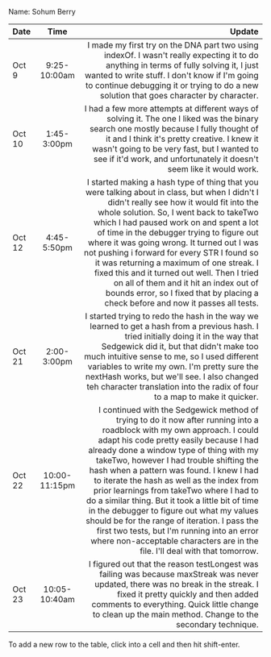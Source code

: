 Name: Sohum Berry

| Date   |     Time      |                                                                                                                                                                                                                                                                                                                                                                                                                                                                                                                                                                                                                                                                              Update |
|:-------|:-------------:|------------------------------------------------------------------------------------------------------------------------------------------------------------------------------------------------------------------------------------------------------------------------------------------------------------------------------------------------------------------------------------------------------------------------------------------------------------------------------------------------------------------------------------------------------------------------------------------------------------------------------------------------------------------------------------:|
| Oct 9  | 9:25-10:00am  |                                                                                                                                                                                                                                                                                                                                                                                                  I made my first try on the DNA part two using indexOf. I wasn't really expecting it to do anything in terms of fully solving it, I just wanted to write stuff. I don't know if I'm going to continue debugging it or trying to do a new solution that goes character by character. |
| Oct 10 |  1:45-3:00pm  |                                                                                                                                                                                                                                                                                                                                                                         I had a few more attempts at different ways of solving it. The one I liked was the binary search one mostly because I fully thought of it and I think it's pretty creative. I knew it wasn't going to be very fast, but I wanted to see if it'd work, and unfortunately it doesn't seem like it would work. |
| Oct 12 |  4:45-5:50pm  |                                                                              I started making a hash type of thing that you were talking about in class, but when I didn't I didn't really see how it would fit into the whole solution. So, I went back to takeTwo which I had paused work on and spent a lot of time in the debugger trying to figure out where it was going wrong. It turned out I was not pushing i forward for every STR I found so it was returning a maximum of one streak. I fixed this and it turned out well. Then I tried on all of them and it hit an index out of bounds error, so I fixed that by placing a check before and now it passes all tests. |
| Oct 21 |  2:00-3:00pm  |                                                                                                                                                                                                                                                                        I started trying to redo the hash in the way we learned to get a hash from a previous hash. I tried initially doing it in the way that Sedgewick did it, but that didn't make too much intuitive sense to me, so I used different variables to write my own. I'm pretty sure the nextHash works, but we'll see. I also changed teh character translation into the radix of four to a map to make it quicker. |
| Oct 22 | 10:00-11:15pm | I continued with the Sedgewick method of trying to do it now after running into a roadblock with my own approach. I could adapt his code pretty easily because I had already done a window type of thing with my takeTwo, however I had trouble shifting the hash when a pattern was found. I knew I had to iterate the hash as well as the index from prior learnings from takeTwo where I had to do a similar thing. But it took a little bit of time in the debugger to figure out what my values should be for the range of iteration. I pass the first two tests, but I'm running into an error where non-acceptable characters are in the file. I'll deal with that tomorrow. |
| Oct 23 | 10:05-10:40am |                                                                                                                                                                                                                                                                                                                                                                                               I figured out that the reason testLongest was failing was because maxStreak was never updated, there was no break in the streak. I fixed it pretty quickly and then added comments to everything. Quick little change to clean up the main method. Change to the secondary technique. |


To add a new row to the table, click into a cell and then hit shift-enter.